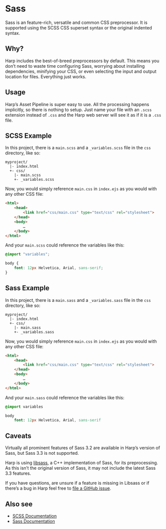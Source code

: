 # Sass

Sass is an feature-rich, versatile and common CSS preprocessor. It is supported using the SCSS CSS superset syntax or the original indented syntax.

## Why?

Harp includes the best-of-breed preprocessors by default. This means you don’t need to waste time configuring Sass, worrying about installing dependencies, minifying your CSS, or even selecting the input and output location for files. Everything just works.

## Usage

Harp’s Asset Pipeline is super easy to use. All the processing happens implicitly, so there is nothing to setup. Just name your file with an `.scss` extension instead of `.css` and the Harp web server will see it as if it is a `.css` file.

## SCSS Example

In this project, there is a `main.scss` and a `_variables.scss` file in the `css` directory, like so:

```
myproject/
  |- index.html
  +- css/
    |- main.scss     
    +- _variables.scss
```

Now, you would simply reference `main.css` in `index.ejs` as you would with any other CSS file:

```html
<html>
	<head>
		<link href="css/main.css" type="text/css" rel="stylesheet">
	</head>
	<body>
		…
	</body>
</html>	
```

And your `main.scss` could reference the variables like this:

```scss
@import "variables";

body {
	font: 12px Helvetica, Arial, sans-serif;
}
```

## Sass Example

In this project, there is a `main.sass` and a `_variables.sass` file in the `css` directory, like so:

```
myproject/
  |- index.html
  +- css/
    |- main.sass     
    +- _variables.sass
```

Now, you would simply reference `main.css` in `index.ejs` as you would with any other CSS file:

```html
<html>
	<head>
		<link href="css/main.css" type="text/css" rel="stylesheet">
	</head>
	<body>
		…
	</body>
</html>	
```

And your `main.sass` could reference the variables like this:

```sass
@import variables

body
	font: 12px Helvetica, Arial, sans-serif
```

<h2 id="libsass">Caveats</h2>

Virtually all prominent features of Sass 3.2 are available in Harp’s version of Sass, but Sass 3.3 is not supported.

Harp is using <a href="http://libsass.org/">libsass</a>, a C++ implementation of Sass, for its preprocessing. As this isn’t the original version of Sass, it may not include the latest Sass 3.3 features.

If you have questions, are unsure if a feature is missing in Libsass or if there’s a bug in Harp feel free to <a href="https://github.com/sintaxi/harp/issues">file a GitHub issue</a>.

## Also see

* [SCSS Documentation](http://sass-lang.com/documentation/) 
* [Sass Documentation](http://sass-lang.com/documentation/file.INDENTED_SYNTAX.html#_import)
